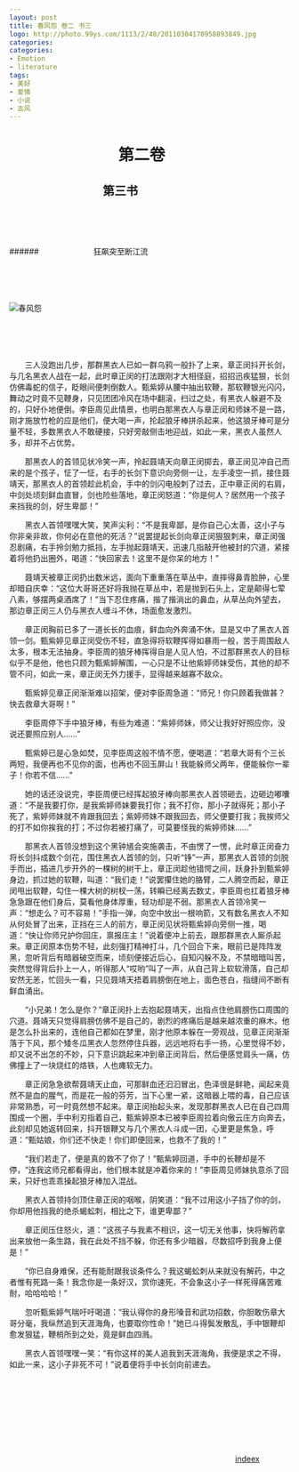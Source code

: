 ```yaml
---
layout: post
title: 春风怨 卷二 书三
logo: http://photo.99ys.com/1113/2/48/20110304170958893849.jpg
categories:
categories:
- Emotion
- literature
tags:
- 美好
- 爱情
- 小说
- 古风
---
```




　　　　　　　第二卷 
==========


  


　　　　　　　　第三书
--------

  

　　　　　
　　　　　




　　　　　
　　　　　



######　　　　　　　狂飙突至断江流

　　　　　
　　　　　




　　　　　
　　　　　



![春风怨](http://a2.att.hudong.com/54/86/300001073943131191867716538_950.jpg)


　　　　　
　　　　　　　　
　　　　　
　　　　　




　　　　　
　　　　　

　　三人没跑出几步，那群黑衣人已如一群乌鸦一般扑了上来，章正闵抖开长剑，与几名黑衣人战在一起，此时章正闵的打法跟刚才大相径庭，招招迅疾猛狠，长剑仿佛毒蛇的信子，眨眼间便刺倒数人。甄紫婷从腰中抽出软鞭，那软鞭银光闪闪，舞动之时竟不见鞭身，只见团团冷风在场中翻滚，扫过之处，有黑衣人躲避不及的，只好仆地便倒。李臣周见此情景，也明白那黑衣人与章正闵和师妹不是一路，刚才施放竹枪的应是他们，便大喝一声，抡起狼牙棒拼杀起来，他这狼牙棒可是分量不轻，多数黑衣人不敢硬接，只好旁敲侧击地迎战，如此一来，黑衣人虽然人多，却并不占优势。


　　那黑衣人的首领见状冷笑一声，拎起聂靖天向章正闵掷去，章正闵见冲自己而来的是个孩子，怔了一怔，右手的长剑下意识向旁侧一让，左手凌空一抓，接住聂靖天，那黑衣人的首领趁此机会，手中的剑闪电般刺了过去，正中章正闵的右肩，中剑处顷刻鲜血直冒，剑也险些落地，章正闵怒道：“你是何人？居然用一个孩子来挡我的剑，好生卑鄙！”


　　黑衣人首领嘿嘿大笑，笑声尖利：“不是我卑鄙，是你自己心太善，这小子与你非亲非故，你何必在意他的死活？”说罢提起长剑向章正闵狠狠刺来，章正闵强忍剧痛，右手拎剑勉力抵挡，左手抛起聂靖天，迅速几指敲开他被封的穴道，紧接着将他扔出圈外，喝道：“快回家去！这里不是你呆的地方！”


　　聂靖天被章正闵扔出数米远，面向下重重落在草丛中，直摔得鼻青脸肿，心里却暗自庆幸：“这位大哥哥还好将我抛在草丛中，若是抛到石头上，定是颠得七荤八素，够摆两桌酒席了！”当下忍住疼痛，揩了揩淌出的鼻血，从草丛向外望去，那边章正闵三人仍与黑衣人缠斗不休，场面愈发激烈。


　　章正闵胸前已多了一道长长的血痕，鲜血向外奔涌不休，显是又中了黑衣人首领一剑。甄紫婷见章正闵受伤不轻，直急得将软鞭挥得如暴雨一般，苦于周围敌人太多，根本无法抽身。李臣周的狼牙棒挥得自是人见人怕，不过那群黑衣人的目标似乎不是他，他也只顾为甄紫婷解围，一心只是不让他紫婷师妹受伤，其他的却不管不问，如此一来，章正闵无外力援手，显得越来越寡不敌众。


　　甄紫婷见章正闵渐渐难以招架，便对李臣周急道：“师兄！你只顾着我做甚？快去救章大哥啊！”


　　李臣周停下手中狼牙棒，有些为难道：“紫婷师妹，师父让我好好照应你，没说还要照应别人……”


　　甄紫婷已是心急如焚，见李臣周这般不情不愿，便喝道：“若章大哥有个三长两短，我便再也不见你的面，也再也不回玉屏山！我能躲师父两年，便能躲你一辈子！你若不信……”


　　她的话还没说完，李臣周便已经挥起狼牙棒向那黑衣人首领砸去，边砸边嘟囔道：“不是我要打你，是我紫婷师妹要我打你；我不打你，那小子就得死；那小子死了，紫婷师妹就不肯跟我回去；紫婷师妹不跟我回去，师父便要打我；我挨师父的打不如你挨我的打；不过你若被打痛了，可莫要怪我的紫婷师妹……”


　　那黑衣人首领没想到这个黑钟馗会突施袭击，不由愣了一愣，此时章正闵奋力将长剑抖成数个剑花，围住黑衣人首领的剑，只听“铮”一声，那黑衣人首领的剑脱手而出，插进几步开外的一棵树的树干上，章正闵趁他错愕之间，跃身扑到甄紫婷身边，抓过她的软鞭，叫道：“我们走！”说罢攥住她的胳臂，二人腾空而起，章正闵甩出软鞭，勾住一棵大树的树杈一荡，转瞬已经离去数丈，李臣周也扛着狼牙棒急急跟在他们身后，莫看他身体厚重，轻功却是不弱。那黑衣人首领冷笑一声：“想走么？可不容易！”手指一弹，向空中放出一根响箭，又有数名黑衣人不知从何处冒了出来，正挡在三人的前方，章正闵见状将甄紫婷向旁侧一推，喝道：“快让你师兄护你回庄，禀报庄主！”说着便冲上前去，跟那群黑衣人厮杀起来。章正闵原本伤势不轻，此刻强打精神打斗，几个回合下来，眼前已是阵阵发黑，忽听背后有暗器破空而来，顷刻便接近后心，自知闪躲不及，不禁暗暗叫苦，突然觉得背后扑上一人，听得那人“哎哟”叫了一声，从自己背上软软滑落，自己却安然无恙，忙回头一看，只见聂靖天捂着肩膀倒在地上，面色苍白，指缝间不断有鲜血涌出。


　　“小兄弟！怎么是你？”章正闵扑上去抱起聂靖天，出指点住他肩膀伤口周围的穴道。聂靖天只觉得肩膀仿佛不是自己的，剧烈的疼痛后是越来越浓重的麻木。他是怎么扑出来的，连他自己都如在梦里，刚才他原本躲在一旁观战，见章正闵渐渐落于下风，那个矮冬瓜黑衣人忽然停住兵器，远远地将右手一扬，心里觉得不妙，却又说不出怎的不妙，只下意识跳起来冲到章正闵背后，然后便感觉肩头一痛，仿佛撞上了一块烧红的烙铁，人也瘫软无力。


　　章正闵急急欲帮聂靖天止血，可那鲜血还汩汩冒出，色泽很是鲜艳，闻起来竟然不是血的腥气，而是花一般的芬芳，当下心里一紧，这暗器上喂的毒，自己应该非常熟悉，可一时竟然想不起来。章正闵抬起头来，发现那群黑衣人已在自己四周围成一个圈，手中利刃指着自己，甄紫婷原本已被李臣周拉着向傲云庄方向奔去，此刻却见她返转回来，抖开银鞭又与几个黑衣人斗成一团，心里更是焦急，呼道：“甄姑娘，你们还不快走！你们即便回来，也救不了我的！”


　　“我们若走了，便是真的救不了你了！”甄紫婷回道，手中的长鞭却是不停，“连我这师兄都看得出，他们根本就是冲着你来的！”李臣周见师妹执意杀了回来，只好也乖乖操起狼牙棒加入混战。


　　黑衣人首领持剑顶住章正闵的咽喉，阴笑道：“我不过用这小子挡了你的剑，你却用他挡我的绝杀蝎蚣刺，相比之下，谁更卑鄙？”


　　章正闵压住怒火，道：“这孩子与我素不相识，这一切无关他事，快将解药拿出来放他一条生路，我在此处不挡不躲，你还有多少暗器，尽数招呼到我身上便是！”


　　“你已自身难保，还有能耐跟我谈条件么？我这蝎蚣刺从来就没有解药，中之者惟有死路一条！我念你是一条好汉，赏你速死，不会象这小子一样死得痛苦难耐，哈哈哈哈！”


　　忽听甄紫婷气喘吁吁喝道：“我认得你的身形嗓音和武功招数，你胆敢伤章大哥分毫，我纵然追到天涯海角，也要取你性命！”她已斗得鬓发散乱，手中银鞭却愈发狠猛，鞭梢所到之处，竟是鲜血四溅。


　　黑衣人首领嘿嘿一笑：“有你这样的美人追我到天涯海角，我便是求之不得，如此一来，这小子非死不可！”说着便将手中长剑向前递去。






　　　　　　　　
　　　　　
　　　　　




　　　　　
　　　　　


　　　　　
　　　　　　　　
　　　　　
　　　　　




　　　　　
　　　　　



　　　　　　　　　　　　　　　　　　　　　　　　　　　　　[indeex](https://imisslovelove.github.io/cn)

